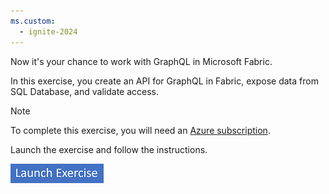 ```yaml
---
ms.custom:
  - ignite-2024
---
```

Now it's your chance to work with GraphQL in Microsoft Fabric.

In this exercise, you create an API for GraphQL in Fabric, expose data from SQL Database, and validate access.

> [!NOTE]
> To complete this exercise, you will need an [Azure subscription](https://azure.microsoft.com/free?azure-portal=true).

Launch the exercise and follow the instructions.

[![Button to launch exercise.](../media/launch-exercise.png)](https://microsoftlearning.github.io/mslearn-fabric/Instructions/Labs/20a-work-with-graphql.html?azure-portal=true)
